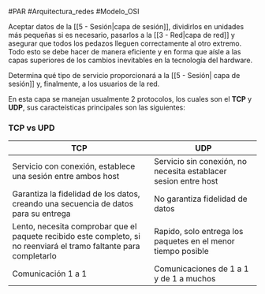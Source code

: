 #PAR #Arquitectura_redes #Modelo_OSI

Aceptar datos de la [[5 - Sesión|capa de sesión]], dividirlos en unidades más pequeñas si es necesario, pasarlos a la [[3 - Red|capa de red]] y asegurar que todos los pedazos lleguen correctamente al otro extremo. Todo esto se debe hacer de manera eficiente y en forma que aísle a las capas superiores de los cambios inevitables en la tecnología del hardware. 

Determina qué tipo de servicio proporcionará a la [[5 - Sesión| capa de sesión]] y, finalmente, a los usuarios de la red. 

En esta capa se manejan usualmente 2 protocolos, los cuales son el __TCP__ y __UDP__, sus caracteísticas principales son las siguientes:

### TCP vs UPD

TCP|UDP
---|---
Servicio con conexión, establece una sesión entre ambos host| Servicio sin conexión, no necesita establacer sesion entre host
Garantiza la fidelidad de los datos, creando una secuencia de datos para su entrega| No garantiza fidelidad de datos 
Lento, necesita comprobar que el paquete recibido este completo, si no reenviará el tramo faltante para completarlo| Rapido, solo entrega los paquetes en el menor tiempo posible
Comunicación 1 a 1| Comunicaciones de 1 a 1 y de 1 a muchos




